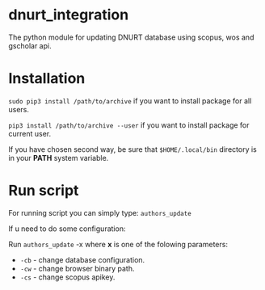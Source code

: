 # dnurt_integration
The python module for updating DNURT database using scopus, wos and gscholar api.
# Installation

`sudo pip3 install /path/to/archive` if you want to install package for all users.

`pip3 install /path/to/archive --user` if you want to install package for current user.

If you have chosen second way, be sure that `$HOME/.local/bin` directory is in your **PATH** system variable.
# Run script
For running script you can simply type:
`authors_update`

If u need to do some configuration:

Run `authors_update` -x where **x** is one of the folowing parameters:
* `-cb` - change database configuration.
* `-cw` - change browser binary path. 
* `-cs` - change scopus apikey.
